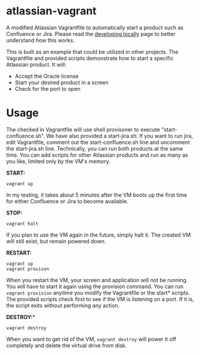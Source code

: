 # atlassian-vagrant

A modified Atlassian Vagrantfile to automatically start a product such as Confluence or Jira. Please read
the [developing locally](https://developer.atlassian.com/static/connect/docs/latest/developing/developing-locally.html) page
to better understand how this works.

This is built as an example that could be utilized in other projects. The Vagrantfile and provided scripts demonstrate how
to start a specific Atlassian product. It will:

  * Accept the Oracle license
  * Start your desired product in a screen
  * Check for the port to open
  
# Usage

The checked in Vagrantfile will use shell provisoner to execute "start-confluence.sh".  We have also provided a start-jira.sh. If you
want to run jira, edit Vagrantfile, comment out the start-confluence.sh line and uncomment the start-jira.sh line. Technically, you
can run both products at the same time. You can add scripts for other Atlassian products and run as many as you like, limited only by
the VM's memory.

**START:**

    vagrant up
    
In my testing, it takes about 5 minutes after the VM boots up the first time for either Confluence or Jira to become available.

**STOP:**

    vagrant halt
    
If you plan to use the VM again in the future, simply halt it. The created VM will still exist, but remain powered down.

**RESTART:**

    vagrant up
    vagrant provison
    
When you restart the VM, your screen and application will not be running. You will have to start it again using the provision command.
You can run `vagrant provision` anytime you modify the Vagrantfile or the start* scripts. The provided scripts check first to see
if the VM is listening on a port. If it is, the script exits without performing any action.

**DESTROY:***

    vagrant destroy
    
When you want to get rid of the VM, `vagrant destroy` will power it off completely and delete the virtual drive from disk.

